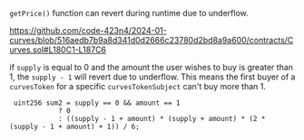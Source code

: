`getPrice()` function can revert during runtime due to underflow.

https://github.com/code-423n4/2024-01-curves/blob/516aedb7b9a8d341d0d2666c23780d2bd8a9a600/contracts/Curves.sol#L180C1-L187C6

if `supply` is equal to 0 and the amount the user wishes to buy is greater than 1, the `supply - 1` will revert due to underflow. This means the first buyer of a `curvesToken` for a specific `curvesTokenSubject` can't buy more than 1. 

```
 uint256 sum2 = supply == 0 && amount == 1
            ? 0
            : ((supply - 1 + amount) * (supply + amount) * (2 * (supply - 1 + amount) + 1)) / 6;
```





